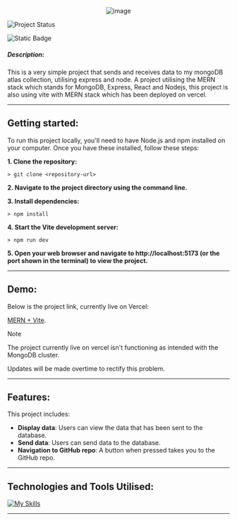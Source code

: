 <div align="center">
 
![image](https://github.com/user-attachments/assets/1152b2e2-cf2e-46e6-84b6-f6b931469c11)

</div>

![Project Status](https://img.shields.io/badge/status-in_progress-brightgreen)

![Static Badge](https://img.shields.io/badge/made_with-React_+_Vite-blue)

##### **Description**:
This is a very simple project that sends and receives data to my mongoDB atlas collection, utilising express and node.
A project utilising the MERN stack which stands for MongoDB, Express, React and Nodejs, this project is also using vite with MERN stack which has been deployed on vercel.

-----

## Getting started:

To run this project locally, you'll need to have Node.js and npm installed on your computer. Once you have these installed, follow these steps:

**1. Clone the repository:**
```
> git clone <repository-url>
```

**2. Navigate to the project directory using the command line.**

**3. Install dependencies:**
```
> npm install
```

**4. Start the Vite development server:**
```
> npm run dev
```

**5. Open your web browser and navigate to http://localhost:5173 (or the port shown in the terminal) to view the project.**


----
## Demo:
Below is the project link, currently live on Vercel:

[MERN + Vite](https://mern-topaz-xi.vercel.app/).

> [!NOTE] 
> The project currently live on vercel isn't functioning as intended with the MongoDB cluster.
> 
> Updates will be made overtime to rectify this problem.

----
## Features:
This project includes:
- **Display data**: Users can view the data that has been sent to the database.
- **Send data**: Users can send data to the database.
- **Navigation to GitHub repo**: A button when pressed takes you to the GitHub repo.


----
## Technologies and Tools Utilised:


[![My Skills](https://skillicons.dev/icons?i=react,js,html,css,vite,mongodb,express,nodejs,vercel,vscode&perline=2)](https://skillicons.dev)

---
